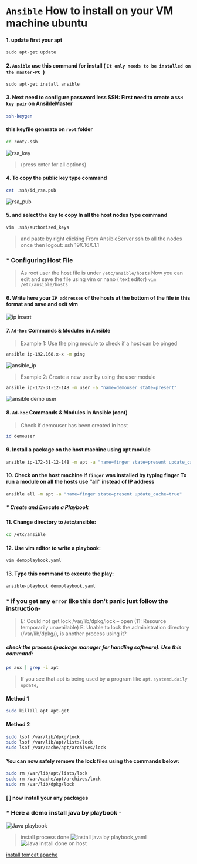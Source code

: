 # `Ansible` How to install on your VM machine ubuntu 

#### 1. update first your apt
```python
sudo apt-get update
```
#### 2. `Ansible` use this command for install ( `It only needs to be installed on the master-PC `)
``` phython
sudo apt-get install ansible
```
#### 3. Next need to configure password less SSH: First need to create a `SSH key pair` on AnsibleMaster
```bash
ssh-keygen
```
#### this keyfile generate on `root` folder 
```bash
cd root/.ssh
```
![rsa_key](https://user-images.githubusercontent.com/77927449/125205038-18961380-e2a2-11eb-8aef-57a7c89cef60.png)
> (press enter for all options)
#### 4. To copy the public key type command
```bash
cat .ssh/id_rsa.pub
```

![rsa_pub](https://user-images.githubusercontent.com/77927449/125205063-3794a580-e2a2-11eb-9c46-a2058bb5b088.png)


#### 5. and select the key to copy In all the host nodes type command
```bash
vim .ssh/authorized_keys
```
> and paste by right clicking From AnsibleServer ssh to all the nodes once then logout: ssh 19X.16X.1.1 

### * Configuring Host File
> As root user the host file is under `/etc/ansible/hosts`
> Now you can edit and save the file using vim or nano ( text editor)
`vim /etc/ansible/hosts`
#### 6. Write here your `IP addresses` of the hosts at the bottom of the file in this format and save and exit vim
![ip insert](https://user-images.githubusercontent.com/77927449/125205280-4760b980-e2a3-11eb-8a38-7fe8dd3ff3e6.png)

#### 7. `Ad-hoc` Commands & Modules in Ansible
> Example 1: Use the ping module to check if a host can be pinged
```bash
ansible ip-192.168.x-x -m ping
```
![ansible_ip](https://user-images.githubusercontent.com/77927449/125313677-49845000-e357-11eb-8729-0313d0c7c2bc.png)
> Example 2: Create a new user by using the user module
```bash
ansible ip-172-31-12-148 -m user -a "name=demouser state=present"
```
![ansible demo user](https://user-images.githubusercontent.com/77927449/125313717-56a13f00-e357-11eb-8c7e-2776c4de1196.png)

#### 8. `Ad-hoc` Commands & Modules in Ansible (cont)
> Check if demouser has been created in host
```bash
id demouser
```
#### 9. Install a package on the host machine using apt module
```bash 
ansible ip-172-31-12-148 -m apt -a "name=finger state=present update_cache=true"
```

#### 10. Check on the host machine if `finger` was installed by typing finger To run a module on all the hosts use “all” instead of IP address
```bash
ansible all -m apt -a "name=finger state=present update_cache=true"
```
##### * Create and Execute a Playbook

#### 11. Change directory to /etc/ansible: 
```bash
cd /etc/ansible
```
#### 12. Use vim editor to write a playbook: 
```bash
vim demoplaybook.yaml
```
#### 13. Type this command to execute the play: 
```bash
ansible-playbook demoplaybook.yaml
```
### * if you get any `error` like this don't panic just follow the instruction-
> E: Could not get lock /var/lib/dpkg/lock – open (11: Resource temporarily unavailable)
E: Unable to lock the administration directory (/var/lib/dpkg/), is another process using it?

##### check the process (package manager for handling software). Use this command:
```bash 
ps aux | grep -i apt
```
> If you see that apt is being used by a program like `apt.systemd.daily update`,
#### Method 1
```bash
sudo killall apt apt-get
```
#### Method 2 
```bash 
sudo lsof /var/lib/dpkg/lock
sudo lsof /var/lib/apt/lists/lock
sudo lsof /var/cache/apt/archives/lock
```
#### You can now safely remove the lock files using the commands below:
```bash
sudo rm /var/lib/apt/lists/lock
sudo rm /var/cache/apt/archives/lock
sudo rm /var/lib/dpkg/lock
```
#### [ ] now install your any packages 

### * Here a demo install java by playbook -
![Java playbook](https://user-images.githubusercontent.com/77927449/126518037-f4664e0a-0079-468d-bb33-2c9494a848ab.png)

> install process done
![Install java by playbook_yaml](https://user-images.githubusercontent.com/77927449/126518122-0f9ff347-be00-40f1-bb73-df161ecb7b73.png)
![Java install done on host](https://user-images.githubusercontent.com/77927449/126518439-3b8ff114-3554-40ce-b178-ab00b4b1f3fa.png)



[install tomcat apache](https://github.com/irezaul/Ansible/tree/main/Tomcat%20install%20task)
